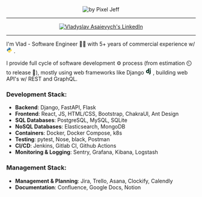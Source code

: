 <div id="header" align="center">
  <img src="https://media2.giphy.com/media/yOCzPNwpMMlFUlfLk8/giphy.gif" width="20%" alt="by Pixel Jeff"/>
</div>

---

<div id="socials" align="center">
  <a href="https://www.linkedin.com/in/vladyslav-asaievych/">
    <img src="https://img.shields.io/badge/LinkedIn-blue?style=for-the-badge&logo=linkedin&logoColor=white" alt="Vladyslav Asaievych's LinkedIn"/>
  </a>
</div>

---

I'm Vlad - Software Engineer 👨‍💻 with 5+ years of commercial experience w/ <img src="https://github.com/devicons/devicon/blob/master/icons/python/python-original.svg" title="Python" alt="Python" width="16" height="16"/>&nbsp;.

I provide full cycle of software development ⚙️ process (from estimation ⏲️ to release 📍),
mostly using web frameworks like Django <img src="https://github.com/devicons/devicon/blob/master/icons/django/django-plain.svg" title="Django" alt="Django" width="16" height="16"/>&nbsp;, building web API's w/ REST and GraphQL.

### Development Stack:
* **Backend**: Django, FastAPI, Flask
* **Frontend**: React, JS, HTML/CSS, Bootstrap, ChakraUI, Ant Design
* **SQL Databases**: PostgreSQL, MySQL, SQLite
* **NoSQL Databases**: Elasticsearch, MongoDB
* **Containers**: Docker, Docker Compose, k8s
* **Testing**: pytest, Nose, black, Postman
* **CI/CD**: Jenkins, Gitlab CI, Github Actions
* **Monitoring & Logging**: Sentry, Grafana, Kibana, Logstash

### Management Stack:
* **Management & Planning**: Jira, Trello, Asana, Clockify, Calendly
* **Documentation**: Confluence, Google Docs, Notion


<!--
**Hephest/Hephest** is a ✨ _special_ ✨ repository because its `README.md` (this file) appears on your GitHub profile.

Here are some ideas to get you started:

- 🔭 I’m currently working on ...
- 🌱 I’m currently learning ...
- 👯 I’m looking to collaborate on ...
- 🤔 I’m looking for help with ...
- 💬 Ask me about ...
- 📫 How to reach me: ...
- 😄 Pronouns: ...
- ⚡ Fun fact: ...
-->
